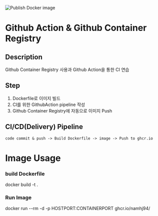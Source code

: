 ![Publish Docker image](https://github.com/namhj94/Actions-ghcr-CI-CD-Pipeline/workflows/Publish%20Docker%20image/badge.svg)
# Github Action & Github Container Registry
## Description
Github Container Registry 사용과 Github Action을 통한 CI 연습
## Step
1. Dockerfile로 이미지 빌드 
2. CI를 위한 GithubAction pipeline 작성
3. Github Container Registry에 자동으로 이미지 Push
## CI/CD(Delivery) Pipeline
```
code commit & push -> Build Dockerfile -> image -> Push to ghcr.io
```
# Image Usage
### build Dockerfile
docker build -t <IMAGENAME> .
### Run Image
docker run --rm -d -p HOSTPORT:CONTAINERPORT ghcr.io/namhj94/<IMAGENAME>
